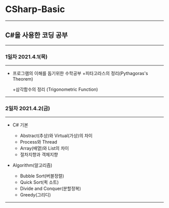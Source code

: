 # CSharp-Basic
------------
## C#을 사용한 코딩 공부
------------
### 1일차 2021.4.1(목)
------------
+ 프로그램의 이해를 돕기위한 수학공부
    +피타고라스의 정리(Pythagoras's Theorem)

    +삼각함수의 정리
    (Trigonometric Function)
------------
### 2일차 2021.4.2(금)
------------
+ C# 기본
    + Abstract(추상)와 Virtual(가상)의 차이
    + Process와 Thread
    + Array(배열)와 List의 차이
    + 절차지향과 객체지향
    
+ Algorithm(알고리즘)
    + Bubble Sort(버블정렬)
    + Quick Sort(퀵 소트)
    + Divide and Conquer(분할정복)
    + Greedy(그리디)
------------